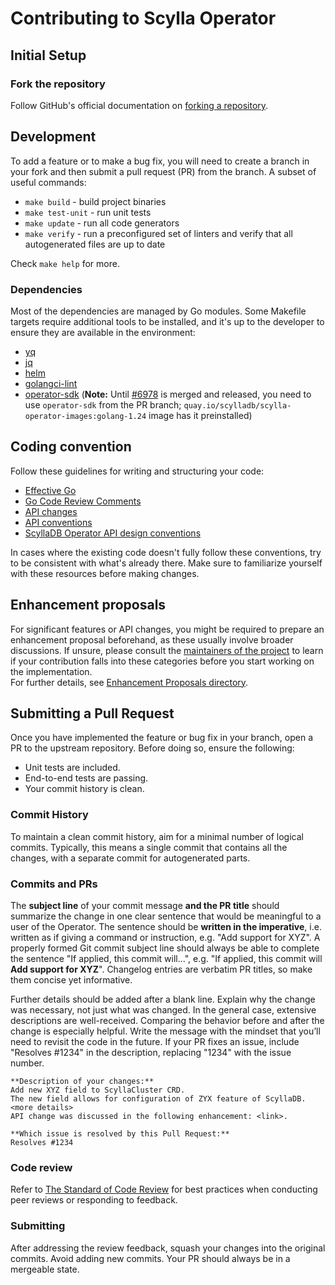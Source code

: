 # Contributing to Scylla Operator

## Initial Setup

### Fork the repository

Follow GitHub's official documentation on [forking a repository](https://docs.github.com/en/pull-requests/collaborating-with-pull-requests/working-with-forks/fork-a-repo).

## Development

To add a feature or to make a bug fix, you will need to create a branch in your fork and then submit a pull request (PR) from the branch.
A subset of useful commands:
* `make build` - build project binaries
* `make test-unit` - run unit tests
* `make update` - run all code generators
* `make verify` - run a preconfigured set of linters and verify that all autogenerated files are up to date

Check `make help` for more.

### Dependencies

Most of the dependencies are managed by Go modules. Some Makefile targets require additional tools to be installed, and
it's up to the developer to ensure they are available in the environment:

- [yq](https://github.com/mikefarah/yq)
- [jq](https://github.com/jqlang/jq)
- [helm](https://github.com/helm/helm)
- [golangci-lint](https://github.com/golangci/golangci-lint)
- [operator-sdk](https://sdk.operatorframework.io/docs/installation/)
  (**Note:** Until [#6978](https://github.com/operator-framework/operator-sdk/pull/6978) is merged and released, you
  need to use `operator-sdk` from the PR branch; `quay.io/scylladb/scylla-operator-images:golang-1.24` image has it preinstalled)

## Coding convention

Follow these guidelines for writing and structuring your code:
* [Effective Go](https://go.dev/doc/effective_go)
* [Go Code Review Comments](https://go.dev/wiki/CodeReviewComments)
* [API changes](https://github.com/kubernetes/community/blob/master/contributors/devel/sig-architecture/api_changes.md)
* [API conventions](https://github.com/kubernetes/community/blob/master/contributors/devel/sig-architecture/api-conventions.md)
* [ScyllaDB Operator API design conventions](./API_CONVENTIONS.md)

In cases where the existing code doesn't fully follow these conventions, try to be consistent with what's already there. Make sure to familiarize yourself with these resources before making changes.

## Enhancement proposals

For significant features or API changes, you might be required to prepare an enhancement proposal beforehand, as these usually involve broader discussions. If unsure, please consult the [maintainers of the project](https://github.com/scylladb/scylla-operator/blob/master/OWNERS) to learn if your contribution falls into these categories before you start working on the implementation.  
For further details, see [Enhancement Proposals directory](https://github.com/scylladb/scylla-operator/tree/master/enhancements).

## Submitting a Pull Request

Once you have implemented the feature or bug fix in your branch, open a PR to the upstream repository. Before doing so, ensure the following:
- Unit tests are included.
- End-to-end tests are passing.
- Your commit history is clean.

### Commit History

To maintain a clean commit history, aim for a minimal number of logical commits. Typically, this means a single commit that contains all the changes, with a separate commit for autogenerated parts.

### Commits and PRs

The **subject line** of your commit message **and the PR title** should summarize the change in one clear sentence that would be meaningful to a user of the Operator. The sentence should be **written in the imperative**, i.e. written as if giving a command or instruction, e.g. "Add support for XYZ". A properly formed Git commit subject line should always be able to complete the sentence "If applied, this commit will...", e.g.  "If applied, this commit will **Add support for XYZ**".
Changelog entries are verbatim PR titles, so make them concise yet informative.

Further details should be added after a blank line. Explain why the change was necessary, not just what was changed. In the general case, extensive descriptions are well-received. Comparing the behavior before and after the change is especially helpful. Write the message with the mindset that you’ll need to revisit the code in the future.
If your PR fixes an issue, include "Resolves #1234" in the description, replacing "1234" with the issue number.

```
**Description of your changes:**
Add new XYZ field to ScyllaCluster CRD.
The new field allows for configuration of ZYX feature of ScyllaDB.
<more details>
API change was discussed in the following enhancement: <link>.

**Which issue is resolved by this Pull Request:**
Resolves #1234 
```

### Code review

Refer to [The Standard of Code Review](https://github.com/golang/go/wiki/CodeReviewComments) for best practices when conducting peer reviews or responding to feedback.

### Submitting

After addressing the review feedback, squash your changes into the original commits. Avoid adding new commits. Your PR should always be in a mergeable state.
